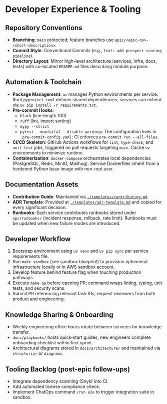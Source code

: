 # Developer Experience & Tooling

## Repository Conventions
- **Branching**: `main` protected; feature branches use `epic/<epic-no>-<short-description>`.
- **Commit Style**: Conventional Commits (e.g., `feat: add prospect scoring pipeline`).
- **Directory Layout**: Mirror high-level architecture (services, infra, docs, tests) with
  co-located `README.md` files describing module purpose.

## Automation & Toolchain
- **Package Management**: `uv` manages Python environments per service. Root `pyproject.toml`
  defines shared dependencies; services can extend via `uv pip install -r requirements.txt`.
- **Pre-commit Hooks**:
  - `black` (line-length 100)
  - `ruff` (lint, import sorting)
  - `mypy --strict`
  - `pytest --maxfail=1 --disable-warnings`
  The configuration lives in `.pre-commit-config.yaml`; CI enforces `pre-commit run --all-files`.
- **CI/CD Skeleton**: GitHub Actions workflows for `lint`, `type-check`, and `unit-test` jobs,
  triggered on pull requests targeting `main`. Cache `uv` environments to minimize runtime.
- **Containerization**: `docker-compose` orchestrates local dependencies (PostgreSQL, Redis, MinIO,
  Mailhog). Service Dockerfiles inherit from a hardened Python base image with non-root user.

## Documentation Assets
- **Contribution Guide**: Maintained via [`./templates/contributing.md`](./templates/contributing.md).
- **ADR Template**: Provided at [`./templates/adr-template.md`](./templates/adr-template.md) and copied
  for every significant decision.
- **Runbooks**: Each service contributes runbooks stored under `ops/runbooks/` (incident response,
  rollback, rate limit). Runbooks must be updated when new failure modes are introduced.

## Developer Workflow
1. Bootstrap environment using `uv venv` and `uv pip sync` per service requirements file.
2. Run `make sandbox` (see sandbox blueprint) to provision ephemeral infrastructure locally or in
   AWS sandbox account.
3. Develop feature behind feature flag when touching production pathways.
4. Execute `make qa` before opening PR; command wraps linting, typing, unit tests, and security scans.
5. Submit PR referencing relevant task IDs; request reviewers from both product and engineering.

## Knowledge Sharing & Onboarding
- Weekly engineering office hours rotate between services for knowledge transfer.
- `docs/playbooks/` hosts quick-start guides; new engineers complete onboarding checklist within
  first sprint.
- Architectural diagrams stored in `docs/architecture/` and maintained via `structurizr` or `diagrams`.

## Tooling Backlog (post-epic follow-ups)
- Integrate dependency scanning (Snyk) into CI.
- Add automated license compliance check.
- Implement ChatOps command `/run e2e` to trigger integration suite in sandbox.
